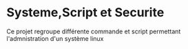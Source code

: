 # Systeme,Script et Securite
Ce projet regroupe différente commande et script permettant l'admnistration d'un système linux
